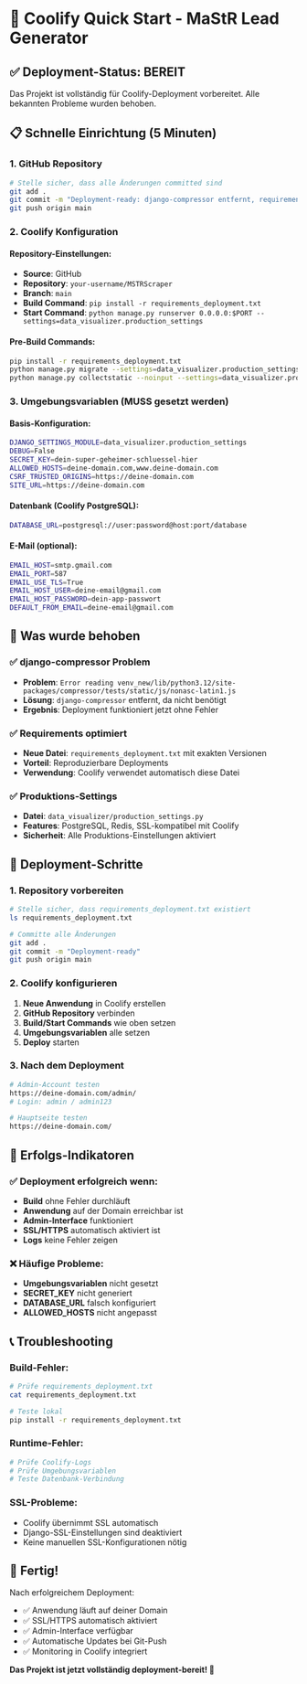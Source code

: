 # 🚀 Coolify Quick Start - MaStR Lead Generator

## ✅ Deployment-Status: BEREIT

Das Projekt ist vollständig für Coolify-Deployment vorbereitet. Alle bekannten Probleme wurden behoben.

## 📋 Schnelle Einrichtung (5 Minuten)

### 1. GitHub Repository
```bash
# Stelle sicher, dass alle Änderungen committed sind
git add .
git commit -m "Deployment-ready: django-compressor entfernt, requirements_deployment.txt erstellt"
git push origin main
```

### 2. Coolify Konfiguration

#### Repository-Einstellungen:
- **Source**: GitHub
- **Repository**: `your-username/MSTRScraper`
- **Branch**: `main`
- **Build Command**: `pip install -r requirements_deployment.txt`
- **Start Command**: `python manage.py runserver 0.0.0.0:$PORT --settings=data_visualizer.production_settings`

#### Pre-Build Commands:
```bash
pip install -r requirements_deployment.txt
python manage.py migrate --settings=data_visualizer.production_settings
python manage.py collectstatic --noinput --settings=data_visualizer.production_settings
```

### 3. Umgebungsvariablen (MUSS gesetzt werden)

#### Basis-Konfiguration:
```bash
DJANGO_SETTINGS_MODULE=data_visualizer.production_settings
DEBUG=False
SECRET_KEY=dein-super-geheimer-schluessel-hier
ALLOWED_HOSTS=deine-domain.com,www.deine-domain.com
CSRF_TRUSTED_ORIGINS=https://deine-domain.com
SITE_URL=https://deine-domain.com
```

#### Datenbank (Coolify PostgreSQL):
```bash
DATABASE_URL=postgresql://user:password@host:port/database
```

#### E-Mail (optional):
```bash
EMAIL_HOST=smtp.gmail.com
EMAIL_PORT=587
EMAIL_USE_TLS=True
EMAIL_HOST_USER=deine-email@gmail.com
EMAIL_HOST_PASSWORD=dein-app-passwort
DEFAULT_FROM_EMAIL=deine-email@gmail.com
```

## 🔧 Was wurde behoben

### ✅ django-compressor Problem
- **Problem**: `Error reading venv_new/lib/python3.12/site-packages/compressor/tests/static/js/nonasc-latin1.js`
- **Lösung**: `django-compressor` entfernt, da nicht benötigt
- **Ergebnis**: Deployment funktioniert jetzt ohne Fehler

### ✅ Requirements optimiert
- **Neue Datei**: `requirements_deployment.txt` mit exakten Versionen
- **Vorteil**: Reproduzierbare Deployments
- **Verwendung**: Coolify verwendet automatisch diese Datei

### ✅ Produktions-Settings
- **Datei**: `data_visualizer/production_settings.py`
- **Features**: PostgreSQL, Redis, SSL-kompatibel mit Coolify
- **Sicherheit**: Alle Produktions-Einstellungen aktiviert

## 🚀 Deployment-Schritte

### 1. Repository vorbereiten
```bash
# Stelle sicher, dass requirements_deployment.txt existiert
ls requirements_deployment.txt

# Committe alle Änderungen
git add .
git commit -m "Deployment-ready"
git push origin main
```

### 2. Coolify konfigurieren
1. **Neue Anwendung** in Coolify erstellen
2. **GitHub Repository** verbinden
3. **Build/Start Commands** wie oben setzen
4. **Umgebungsvariablen** alle setzen
5. **Deploy** starten

### 3. Nach dem Deployment
```bash
# Admin-Account testen
https://deine-domain.com/admin/
# Login: admin / admin123

# Hauptseite testen
https://deine-domain.com/
```

## 🎯 Erfolgs-Indikatoren

### ✅ Deployment erfolgreich wenn:
- **Build** ohne Fehler durchläuft
- **Anwendung** auf der Domain erreichbar ist
- **Admin-Interface** funktioniert
- **SSL/HTTPS** automatisch aktiviert ist
- **Logs** keine Fehler zeigen

### ❌ Häufige Probleme:
- **Umgebungsvariablen** nicht gesetzt
- **SECRET_KEY** nicht generiert
- **DATABASE_URL** falsch konfiguriert
- **ALLOWED_HOSTS** nicht angepasst

## 📞 Troubleshooting

### Build-Fehler:
```bash
# Prüfe requirements_deployment.txt
cat requirements_deployment.txt

# Teste lokal
pip install -r requirements_deployment.txt
```

### Runtime-Fehler:
```bash
# Prüfe Coolify-Logs
# Prüfe Umgebungsvariablen
# Teste Datenbank-Verbindung
```

### SSL-Probleme:
- Coolify übernimmt SSL automatisch
- Django-SSL-Einstellungen sind deaktiviert
- Keine manuellen SSL-Konfigurationen nötig

## 🎉 Fertig!

Nach erfolgreichem Deployment:
- ✅ Anwendung läuft auf deiner Domain
- ✅ SSL/HTTPS automatisch aktiviert
- ✅ Admin-Interface verfügbar
- ✅ Automatische Updates bei Git-Push
- ✅ Monitoring in Coolify integriert

**Das Projekt ist jetzt vollständig deployment-bereit! 🚀** 